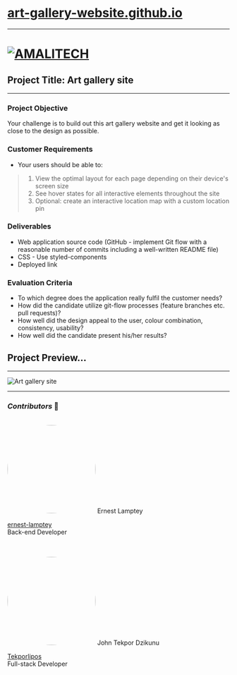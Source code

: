 # [art-gallery-website.github.io](https://www.art-gallery-website.github.io)
---

# [ ![AMALITECH](https://github.com/Amalitech-2022-febuary-trainee/art-gallery-website.github.io/blob/main/amalitech.png?raw=true) ](https://amalitech.org/)

## Project Title: Art gallery site 
---

### Project Objective 
Your challenge is to build out this art gallery website and get it looking as close to the design as possible. 

### Customer Requirements 
* Your users should be able to: 
> 1. View the optimal layout for each page depending on their device's screen size 
> 2. See hover states for all interactive elements throughout the site 
> 3. Optional: create an interactive location map with a custom location pin  

### Deliverables 
 * Web application source code (GitHub - implement Git flow with a reasonable number of commits including a well-written README file) 
 * CSS - Use styled-components 
 * Deployed link  
 
### Evaluation Criteria 
 * To which degree does the application really fulfil the customer needs?
 *  How did the candidate utilize git-flow processes (feature branches etc. pull requests)? 
 *  How well did the design appeal to the user, colour combination, consistency, usability? 
 *  How well did the candidate present his/her results?


## **Project Preview...**
---

![Art gallery site](https://github.com/art-gallery-website/modern-art-gallary/blob/main/preview.jpg?raw=true)





---
### ***Contributors*** 👷

<br/>
<img src="https://avatars.githubusercontent.com/u/99683999?v=4" style="border-radius:50%" width="200" height="200">
Ernest Lamptey <br/>

[ernest-lamptey](https://github.com/ernest-lamptey)
<br/>
Back-end Developer

<br/>
<br/>
<img src="https://avatars.githubusercontent.com/u/99318031?v=4" style="border-radius:50%" width="200" height="200">
John Tekpor Dzikunu <br/>

[Tekporlipos](https://github.com/Tekporlipos)
<br/>
Full-stack Developer
